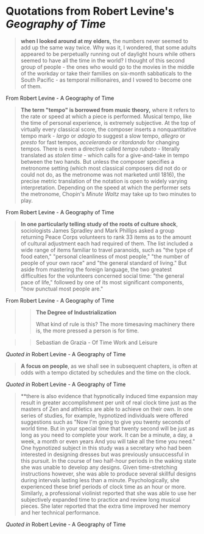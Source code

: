 # Quotations from Robert Levine's *Geography of Time*

>**when I looked around at my elders,** the numbers never seemed to add up the same way twice. Why was it, I wondered, that some adults appeared to be perpetually running out of daylight hours while others seemed to have all the time in the world?  I thought of this second group of people - the ones who would go to the movies in the middle of the workday or take their families on six-month sabbaticals to the South Pacific - as temporal millionaires, and I vowed to become one of them. 

From Robert Levine - A Geography of Time

>**The term "tempo" is borrowed from music theory,** where it refers to the rate or speed at which a piece is performed.  Musical tempo, like the time of personal experience, is extremely subjective.  At the top of virtually every classical score, the composer inserts a nonquantitative tempo mark - *largo* or *adagio* to suggest a slow tempo, *allegro* or *presto* for fast tempos, *accelerando* or *ritardando* for changing tempos. There is even a directive called *tempo rubato* - literally translated as *stolen time* - which calls for a give-and-take in tempo between the two hands.  But unless the composer specifies a metronome setting (which most classical composers did not do or could not do, as the metronome was not marketed until 1816), the precise metric translation of the notation is open to widely varying interpretation.  Depending on the speed at which the performer sets the metronome, Chopin's *Minute Waltz* may take up to two minutes to play. 

From Robert Levine - A Geography of Time

>**In one particularly telling study of the roots of culture shock**, sociologists James Spradley and Mark Phillips asked a group returning Peace Corps volunteers to rank 33 items as to the amount of cultural adjustment each had required of them.  The list included a wide range of items familiar to travel paranoids, such as "the type of food eaten," "personal cleanliness of most people," "the number of people of your own race" and "the general standard of living." But aside from mastering the foreign language, the two greatest difficulties for the volunteers concerned social time: "the general pace of life," followed by one of its most significant components, "how punctual most people are."

From Robert Levine - A Geography of Time

>>**The Degree of Industrialization**
>>
>>What kind of rule is this? The more timesaving machinery there is, the more pressed a person is for time.

>>Sebastian de Grazia - Of Time Work and Leisure 

*Quoted in*  Robert Levine - A Geography of Time

>**A focus on people**, as we shall see in subsequent chapters, is often at odds with a tempo dictated by schedules and the time on the clock.

*Quoted in*  Robert Levine - A Geography of Time

>**there is also evidence that hypnotically induced time expansion may result in greater accomplishment per unit of real clock time just as the masters of Zen and athletics are able to achieve on their own.  In one series of studies, for example, hypnotized individuals were offered suggestions such as "Now I'm going to give you twenty seconds of world time.  But in your special time that twenty second will be just as long as you need to complete your work.  It can be a minute, a day, a week, a month or even years  And you will take all the time you need." One hypnotized subject in this study was a secretary who had been interested in designing dresses but was previously unsuccessful in this pursuit.  In the course of two half-hour periods in the waking state she was unable to develop any designs.  Given time-stretching instructions however, she was able to produce several skillful designs during intervals lasting less than a minute.  Psychologically, she experienced these brief periods of clock time as an hour or more.  Similarly, a professional violinist reported that she was able to use her subjectively expanded time to practice and review long musical pieces.  She later reported that the extra time improved her memory and her technical performance.

*Quoted in*  Robert Levine - A Geography of Time
